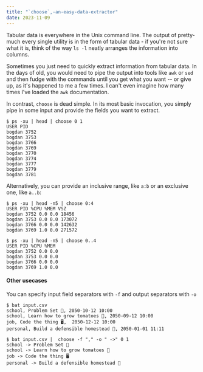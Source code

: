 ```yaml
---
title: "`choose`,-an-easy-data-extractor"
date: 2023-11-09
---
```


Tabular data is everywhere in the Unix command line. The output of pretty-much every single utility is in the form of tabular data - if you're not sure what it is, think of the way `ls -l` neatly arranges the information into columns.

Sometimes you just need to quickly extract information from tabular data. In the days of old, you would need to pipe the output into tools like `awk` or `sed` and then fudge with the commands until you get what you want -- or give up, as it's happened to me a few times. I can't even imagine how many times I've loaded the `awk` documentation.

In contrast, `choose` is dead simple. In its most basic invocation, you simply pipe in some input and provide the fields you want to extract.

```
$ ps -xu | head | choose 0 1 
USER PID
bogdan 3752
bogdan 3753
bogdan 3766
bogdan 3769
bogdan 3770
bogdan 3774
bogdan 3777
bogdan 3779
bogdan 3781
```

Alternatively, you can provide an inclusive range, like `a:b` or an exclusive one, like `a..b`:

```
$ ps -xu | head -n5 | choose 0:4
USER PID %CPU %MEM VSZ
bogdan 3752 0.0 0.0 18456
bogdan 3753 0.0 0.0 173072
bogdan 3766 0.0 0.0 142632
bogdan 3769 1.0 0.0 271572

$ ps -xu | head -n5 | choose 0..4
USER PID %CPU %MEM
bogdan 3752 0.0 0.0
bogdan 3753 0.0 0.0
bogdan 3766 0.0 0.0
bogdan 3769 1.0 0.0

```

 
#### Other usecases

You can specify input field separators with `-f` and output separators with `-o`

```
$ bat input.csv
school, Problem Set 📜, 2050-10-12 10:00
school, Learn how to grow tomatoes 🍅, 2050-09-12 10:00
job, Code the thing 🖥️,  2050-12-12 10:00
personal, Build a defensible homestead 🏡, 2050-01-01 11:11

$ bat input.csv |  choose -f "," -o " ->" 0 1
school -> Problem Set 📜
school -> Learn how to grow tomatoes 🍅
job -> Code the thing 🖥️
personal -> Build a defensible homestead 🏡

```
